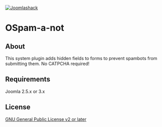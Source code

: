 [![Joomlashack](https://www.joomlashack.com/images/logo_circle_small.png)](https://www.joomlashack.com)

OSpam-a-not
===========

## About

This system plugin adds hidden fields to forms to prevent spambots from submitting them. No CATPCHA required!

## Requirements

Joomla 2.5.x or 3.x

## License

[GNU General Public License v2 or later](http://www.gnu.org/copyleft/gpl.html)

